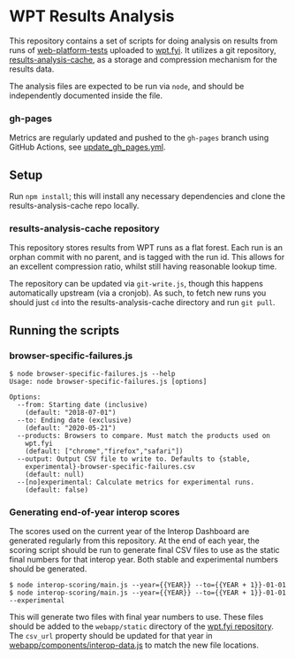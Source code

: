 # WPT Results Analysis

This repository contains a set of scripts for doing analysis on results from
runs of [web-platform-tests](https://web-platform-tests.org/) uploaded to
[wpt.fyi](https://wpt.fyi). It utilizes a git repository,
[results-analysis-cache](https://github.com/web-platform-tests/results-analysis-cache),
as a storage and compression mechanism for the results data.

The analysis files are expected to be run via `node`, and should be
independently documented inside the file.

### gh-pages

Metrics are regularly updated and pushed to the `gh-pages` branch using GitHub Actions, see [update_gh_pages.yml](.github/workflows/update_gh_pages.yml).

## Setup

Run `npm install`; this will install any necessary dependencies and clone the
results-analysis-cache repo locally.

### results-analysis-cache repository

This repository stores results from WPT runs as a flat forest. Each run is an
orphan commit with no parent, and is tagged with the run id. This allows for an
excellent compression ratio, whilst still having reasonable lookup time.

The repository can be updated via `git-write.js`, though this happens
automatically upstream (via a cronjob). As such, to fetch new runs you should
just `cd` into the results-analysis-cache directory and run `git pull`.

## Running the scripts

### browser-specific-failures.js

```
$ node browser-specific-failures.js --help
Usage: node browser-specific-failures.js [options]

Options:
  --from: Starting date (inclusive)
    (default: "2018-07-01")
  --to: Ending date (exclusive)
    (default: "2020-05-21")
  --products: Browsers to compare. Must match the products used on 
    wpt.fyi 
    (default: ["chrome","firefox","safari"])
  --output: Output CSV file to write to. Defaults to {stable, 
    experimental}-browser-specific-failures.csv 
    (default: null)
  --[no]experimental: Calculate metrics for experimental runs.
    (default: false)
```

### Generating end-of-year interop scores

The scores used on the current year of the Interop Dashboard are generated
regularly from this repository. At the end of each year, the scoring script
should be run to generate final CSV files to use as the static final numbers
for that interop year. Both stable and experimental numbers should be generated.

```
$ node interop-scoring/main.js --year={{YEAR}} --to={{YEAR + 1}}-01-01
$ node interop-scoring/main.js --year={{YEAR}} --to={{YEAR + 1}}-01-01 --experimental
```

This will generate two files with final year numbers to use. These files should
be added to the `webapp/static` directory of the
[wpt.fyi repository](https://github.com/web-platform-tests/wpt.fyi). The
`csv_url` property should be updated for that year in
[webapp/components/interop-data.js](https://github.com/web-platform-tests/wpt.fyi/blob/main/webapp/components/interop-data.js)
to match the new file locations.

